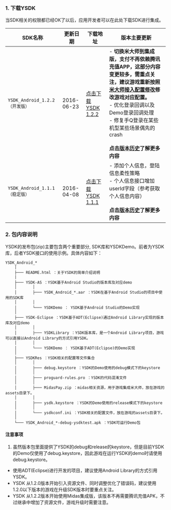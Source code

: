 ### 1. 下载YSDK

当SDK相关的权限都已经OK了以后，应用开发者可以在此处下载SDK进行集成。

| SDK名称 | 更新日期 | 下载地址 | 版本主要更新 | 
| ------------- |-------------|-------------|-------------|
| `YSDK_Android_1.2.2（开发版）` | 2016-06-23 | [点击下载 YSDK 1.2.2]()| - **切换米大师到集成版，支付不再依赖腾讯充值APP，这部分内容变更较多，需重点关注，建议游戏重新按照[米大师接入配置修改]()修改游戏对应配置。**<BR>- 优化登录回调以及Demo登录回调处理<BR>- 修复手Q登录在某些机型某些场景偶先的crash<BR><BR>**点击[版本历史]()了解更多内容**|
| `YSDK_Android_1.1.1（稳定版）` | 2016-04-08 | [点击下载 YSDK 1.1.1]()| - 添加个人信息，登陆信息柔性策略<BR>- 个人信息接口增加userId字段（参考获取个人信息内容）<BR><BR>**点击[版本历史]()了解更多内容**|


### 2. 包内容说明

YSDK的发布包(zip)主要包含两个重要部分, SDK库和YSDKDemo。前者为YSDK库，后者YSDK接口的使用示例。具体内容如下：

	YSDK_Android_*
	    │
	    ├─── README.html ：关于YSDK的简单介绍说明
	    |
	    ├─── YSDK-AS ：YSDK基于Android Studio的版本库及对应demo
	    │		│
	    │		├─── YSDK_Android_*.aar ：YSDK在基于Android Studio的项目中使用的SDK库
	    │		│
	    │		└─── YSDKDemo ： YSDK基于Android Studio的Demo实现
	    │
	    ├─── YSDK-Eclipse ：YSDK基于ADT(Eclipse)通过Android Library实现的版本库及对应demo
	    │		│
	    │		├─── YSDKLibrary ：YSDK版本库，是一个Android Library项目，游戏可以直接以Android Library的方式引用YSDK。
	    │		│
	    │		└─── YSDKDemo ： YSDK基于ADT(Eclipse)的Demo实现
	    │
	    ├─── YSDKRes ：YSDK相关的配置等文件集合
	    │		│
	    │		├─── debug.keystore ：YSDK的Demo使用的debug模式下的keystore
	    │		│
	    │		├─── proguard-rules.pro ：YSDK的代码混淆文件
	    │		│
	    │		├─── MidasPay.zip ：midas相关资源，用于游戏集成米大师，放在游戏的assets目录下。
	    │		│
	    │		├─── ysdk.keystore ：YSDK的Demo使用的release模式下的keystore
	    │		│
	    │		└─── ysdkconf.ini ：YSDK相关的配置文件，放在游戏的assets目录下。
	    │
	    └─── YSDK_Android_*-debug-ysdktest.apk ：YSDK可运行Demo包

#### 注意事项

1. 虽然版本包里面提供了YSDK的debug和release的keystore，但是目前YSDK的Demo仅使用了debug.keystore，因此游戏在运行YSDK的demo时请使用debug.keystore。
- 使用ADT(Eclipse)进行开发的项目，建议使用Android Library的方式引用YSDK。
- YSDK 从1.2.0版本开始引入资源文件、同时调整优化了错误码，建议使用1.2.0以下版本的游戏在升级SDK版本时要重点关注。
- YSDK 从1.2.2版本开始使用Midas集成版，该版本不再需要腾讯充值APK，不过继承中增加了资源文件，游戏升级时需要注意。

